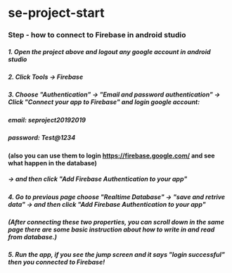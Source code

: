 # se-project-start
### Step - how to connect to Firebase in android studio
##### 1. Open the project above and logout any google account in android studio

##### 2. Click Tools -> Firebase

##### 3. Choose "Authentication" -> "Email and password authentication" -> Click "Connect your app to Firebase" and login google account:
##### email: seproject20192019
##### password: Test@1234
#### (also you can use them to login https://firebase.google.com/ and see what happen in the database)
##### -> and then click "Add Firebase Authentication to your app"

##### 4. Go to previous page choose "Realtime Database" -> "save and retrive data" -> and then click "Add Firebase Authentication to your app"
##### (After connecting these two properties, you can scroll down in the same page there are some basic instruction about how to write in and read from database.)

##### 5. Run the app, if you see the jump screen and it says "login successful" then you connected to Firebase!

